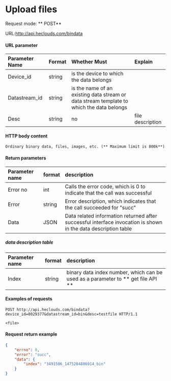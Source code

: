 # Upload files
Request mode: ** POST**

URL:http://api.heclouds.com/bindata

#### URL parameter
Parameter Name | Format | Whether Must | Explain
:- | :- | :- | :- 
Device_id | string | is the device to which the data belongs
Datastream_id | string | is the name of an existing data stream or data stream template to which the data belongs
Desc | string | no | file description


#### HTTP body content
    Ordinary binary data, files, images, etc. (** Maximum limit is 800k**)

#### Return parameters
Parameter name | format | description
:- | :- | :- 
Error no | int | Calls the error code, which is 0 to indicate that the call was successful
Error | string | Error description, which indicates that the call succeeded for "succ"
Data | JSON | Data related information returned after successful interface invocation is shown in the data description table

##### data description table
Parameter name | format | description
:- | :- | :- 
Index | string | binary data index number, which can be used as a parameter to ** get file API **

#### Examples of requests


```text
POST http://api.heclouds.com/bindata?device_id=8029377&datastream_id=bin&desc=testfile HTTP/1.1

<file>
```

#### Request return example
```json
{
    "errno": 0,
    "error": "succ",
    "data": {
        "index": "3491506_1475204886914_bin"
    }
}
```
